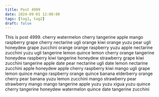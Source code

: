 ```yaml
---
title: Post 4999
date: 2024-09-01 12:00:00
tags: [tag1, tag2]
draft: false
---
```

This is post 4999.
cherry
watermelon
cherry
tangerine
apple
mango
raspberry
grape
cherry
nectarine
ugli
orange
kiwi
orange
yuzu
pear
ugli
honeydew
grape
zucchini
orange
orange
raspberry
yuzu
apple
nectarine
zucchini
yuzu
ugli
tangerine
lemon
quince
lemon
cherry
orange
tangerine
honeydew
raspberry
kiwi
tangerine
honeydew
strawberry
grape
kiwi
zucchini
tangerine
apple
date
pear
nectarine
ugli
date
lemon
nectarine
zucchini
apple
honeydew
apple
cherry
raspberry
kiwi
mango
ugli
grape
lemon
quince
mango
raspberry
orange
quince
banana
elderberry
orange
cherry
pear
banana
yuzu
lemon
zucchini
mango
strawberry
pear
strawberry
mango
mango
tangerine
apple
yuzu
yuzu
xigua
yuzu
quince
cherry
tangerine
honeydew
watermelon
quince
date
tangerine
zucchini
